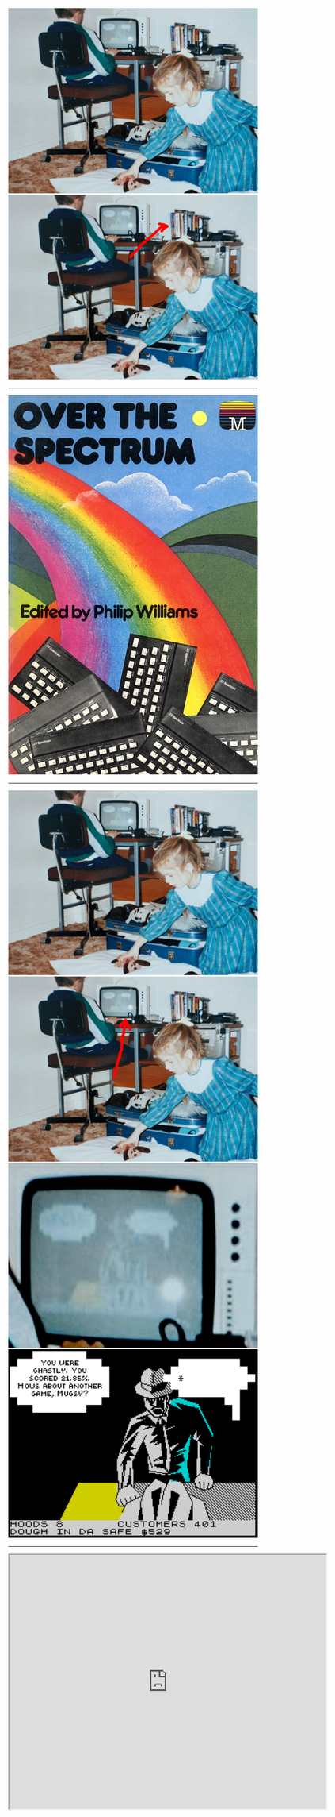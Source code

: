<div class="r-stack r-stretch">
<img class="" src="images/MattAge10.jpeg">
<img class="fragment" src="images/MattAge10_book_highlight.jpeg">
</div>

---

<img class=r-stretch src="images/over_the_spectrum.png">

---

<div class="r-stack r-stretch">
<img class="" src="images/MattAge10.jpeg">
<img class="fragment" src="images/MattAge10_game_highlight.jpeg">
<img class="fragment" src="images/TvCloseup.jpeg">
<img class="fragment" src="images/mugsy.png">
</div>

---

<iframe src="https://spectrum.xania.org/embed.html?load=https%3A%2F%2Fcors.archive.org%2Fcors%2Fzx_Mugsy_1984_Melbourne_House%2FMugsy_1984_Melbourne_House.z80" 
data-preload width=640px height=512px>

---

<div class="r-stack r-stretch">
<img src="images/AcornUser1.png">
<img class="fragment" src="images/AcornUser2.png">
</div>

---

<img class=r-stretch src="images/JuliaTypeIn.png">

---

<img class=r-stretch src="images/irclient.png">

Thanks [Gerph](https://gerph.org/riscos/ramble/earlyinternet-serversirc.html#IRClient).

<!-- .element: class="attribution" -->

---

<img class=r-stretch src="images/irclient-source.png">

Source is on GitHub: [mattgodbolt/irclient](https://github.com/mattgodbolt/irclient).


---

## Uni days: asm doesn't scale

- Mud
- irony of first C++ code was "eliza" <-> AI
- mention talk on updating the code?

---

## C++ and games
montage of games

but still asm:

---

```asm
  MOV.W	@strip+, vert		    ; get the vertex number
  ADD		#24, kmPtr			    ; move kmPtr past UV

  FMOV.D	@uvArray+, UV		  ; get the UV values
  MOV		vert, uvPasted

  ADD		#24, kmPtrPasted	  ; move kmPtrPasted past
  SHLL2	uvPasted			      ; uvPasted *= 4

  MOV.W	@strip+, nextVert	  ; get the next vertex number

  SHLL8	vert				        ; vert = vert * 256

  ADD		uvPasted, uvPasted  ; uvPasted *= 8 in total now

  SHLR2	vert				        ; vert = (vert * 256) / 4  == vert * 64

  ADD		uvArrayPasted, uvPasted	; uvPasted points at the pasted UVs
```

https://github.com/mattgodbolt/reddog

---

## but assembly is still important

KNOWING HOW THINGS REALLY WORK

---
<img class = r-stretch src="images/CE.png">
